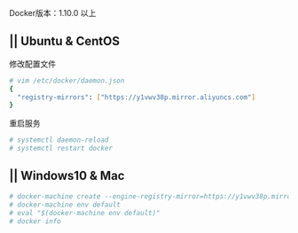 ﻿Docker版本：1.10.0 以上

## || Ubuntu & CentOS

修改配置文件

```bash
# vim /etc/docker/daemon.json
{
  "registry-mirrors": ["https://y1vwv38p.mirror.aliyuncs.com"]
}
```

重启服务

```bash
# systemctl daemon-reload
# systemctl restart docker
```

## || Windows10 & Mac

```bash
# docker-machine create --engine-registry-mirror=https://y1vwv38p.mirror.aliyuncs.com -d virtualbox default
# docker-machine env default
# eval "$(docker-machine env default)"
# docker info
```